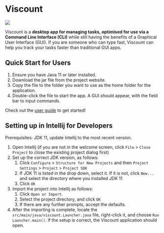 # Viscount
![](https://i.imgur.com/dt9NWoj.png)

Viscount is a **desktop app for managing tasks, optimised for use via a Command Line Interface (CLI)** while still having the benefits of a Graphical User Interface (GUI). If you are someone who can type fast, Viscount can help you track your tasks faster than traditional GUI apps.

## Quick Start for Users
1. Ensure you have Java 11 or later installed.
1. Download the jar file from the project website.
1. Copy the file to the folder you want to use as the home folder for the application.
1. Double-click the file to start the app. A GUI should appear, with the field bar to input commands.

Check out the [user guide](https://sc-arecrow.github.io/ip/) to get started!

## Setting up in Intellij for Developers

Prerequisites: JDK 11, update Intellij to the most recent version.

1. Open Intellij (if you are not in the welcome screen, click `File` > `Close Project` to close the existing project dialog first)
1. Set up the correct JDK version, as follows:
   1. Click `Configure` > `Structure for New Projects` and then `Project Settings` > `Project` > `Project SDK`
   1. If JDK 11 is listed in the drop down, select it. If it is not, click `New...` and select the directory where you installed JDK 11
   1. Click `OK`
1. Import the project into Intellij as follows:
   1. Click `Open or Import`.
   1. Select the project directory, and click `OK`
   1. If there are any further prompts, accept the defaults.
1. After the importing is complete, locate the `src/main/java/viscount.Launcher.java` file, right-click it, and choose `Run Launcher.main()`. If the setup is correct, the Viscount application should open.
